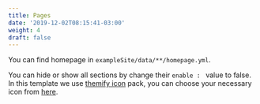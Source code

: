 ```yaml
---
title: Pages
date: '2019-12-02T08:15:41-03:00'
weight: 4
draft: false
---
```

You can find homepage in `exampleSite/data/**/homepage.yml`.

You can hide or show all sections by change their `enable : ` value to false.   
In this template we use [themify icon](https://themify.me/themify-icons) pack, you can choose your necessary icon from [here](https://themify.me/themify-icons).